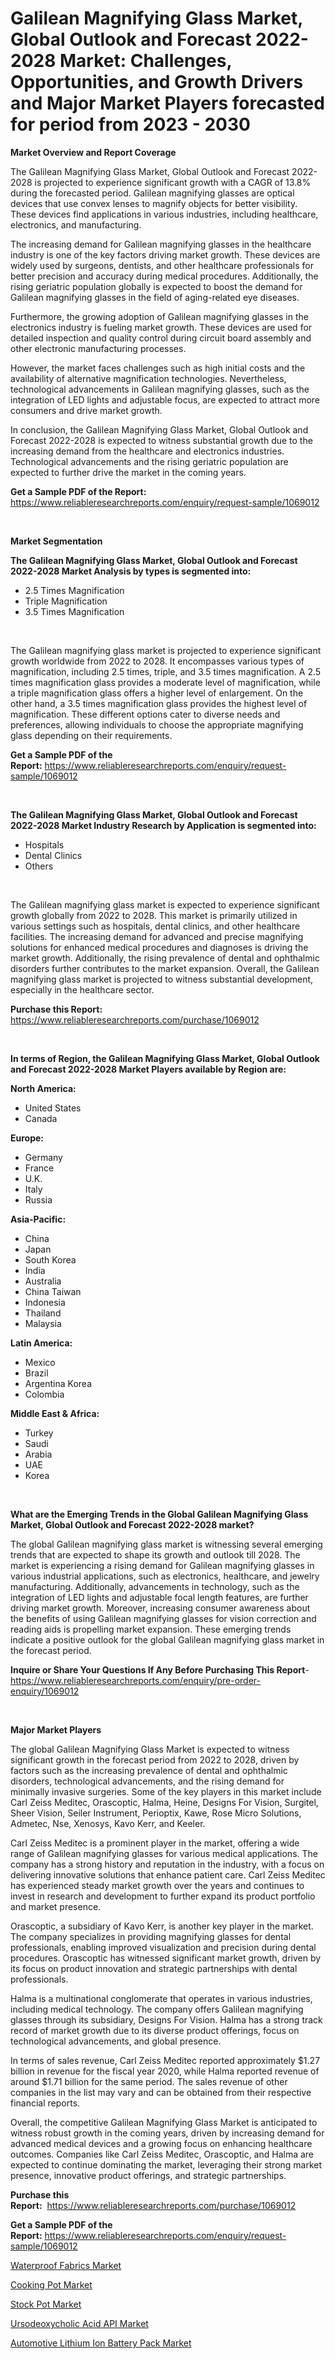 <p><h1>Galilean Magnifying Glass Market, Global Outlook and Forecast 2022-2028 Market: Challenges, Opportunities, and Growth Drivers and Major Market Players forecasted for period from 2023 - 2030</h1></p><p><strong>Market Overview and Report Coverage</strong></p>
<p><p>The Galilean Magnifying Glass Market, Global Outlook and Forecast 2022-2028 is projected to experience significant growth with a CAGR of 13.8% during the forecasted period. Galilean magnifying glasses are optical devices that use convex lenses to magnify objects for better visibility. These devices find applications in various industries, including healthcare, electronics, and manufacturing.</p><p>The increasing demand for Galilean magnifying glasses in the healthcare industry is one of the key factors driving market growth. These devices are widely used by surgeons, dentists, and other healthcare professionals for better precision and accuracy during medical procedures. Additionally, the rising geriatric population globally is expected to boost the demand for Galilean magnifying glasses in the field of aging-related eye diseases.</p><p>Furthermore, the growing adoption of Galilean magnifying glasses in the electronics industry is fueling market growth. These devices are used for detailed inspection and quality control during circuit board assembly and other electronic manufacturing processes.</p><p>However, the market faces challenges such as high initial costs and the availability of alternative magnification technologies. Nevertheless, technological advancements in Galilean magnifying glasses, such as the integration of LED lights and adjustable focus, are expected to attract more consumers and drive market growth.</p><p>In conclusion, the Galilean Magnifying Glass Market, Global Outlook and Forecast 2022-2028 is expected to witness substantial growth due to the increasing demand from the healthcare and electronics industries. Technological advancements and the rising geriatric population are expected to further drive the market in the coming years.</p></p>
<p><strong>Get a Sample PDF of the Report:</strong> <a href="https://www.reliableresearchreports.com/enquiry/request-sample/1069012">https://www.reliableresearchreports.com/enquiry/request-sample/1069012</a></p>
<p>&nbsp;</p>
<p><strong>Market Segmentation</strong></p>
<p><strong>The Galilean Magnifying Glass Market, Global Outlook and Forecast 2022-2028 Market Analysis by types is segmented into:</strong></p>
<p><ul><li>2.5 Times Magnification</li><li>Triple Magnification</li><li>3.5 Times Magnification</li></ul></p>
<p>&nbsp;</p>
<p><p>The Galilean magnifying glass market is projected to experience significant growth worldwide from 2022 to 2028. It encompasses various types of magnification, including 2.5 times, triple, and 3.5 times magnification. A 2.5 times magnification glass provides a moderate level of magnification, while a triple magnification glass offers a higher level of enlargement. On the other hand, a 3.5 times magnification glass provides the highest level of magnification. These different options cater to diverse needs and preferences, allowing individuals to choose the appropriate magnifying glass depending on their requirements.</p></p>
<p><strong>Get a Sample PDF of the Report:</strong>&nbsp;<a href="https://www.reliableresearchreports.com/enquiry/request-sample/1069012">https://www.reliableresearchreports.com/enquiry/request-sample/1069012</a></p>
<p>&nbsp;</p>
<p><strong>The Galilean Magnifying Glass Market, Global Outlook and Forecast 2022-2028 Market Industry Research by Application is segmented into:</strong></p>
<p><ul><li>Hospitals</li><li>Dental Clinics</li><li>Others</li></ul></p>
<p>&nbsp;</p>
<p><p>The Galilean magnifying glass market is expected to experience significant growth globally from 2022 to 2028. This market is primarily utilized in various settings such as hospitals, dental clinics, and other healthcare facilities. The increasing demand for advanced and precise magnifying solutions for enhanced medical procedures and diagnoses is driving the market growth. Additionally, the rising prevalence of dental and ophthalmic disorders further contributes to the market expansion. Overall, the Galilean magnifying glass market is projected to witness substantial development, especially in the healthcare sector.</p></p>
<p><strong>Purchase this Report:</strong>&nbsp; <a href="https://www.reliableresearchreports.com/purchase/1069012">https://www.reliableresearchreports.com/purchase/1069012</a></p>
<p>&nbsp;</p>
<p><strong>In terms of Region, the Galilean Magnifying Glass Market, Global Outlook and Forecast 2022-2028 Market Players available by Region are:</strong></p>
<p>
    <p> <strong> North America: </strong>
        <ul>
            <li>United States</li>
            <li>Canada</li>
        </ul>
        </p> 
    <p> <strong> Europe: </strong>
        <ul>
            <li>Germany</li>
            <li>France</li>
            <li>U.K.</li>
            <li>Italy</li>
            <li>Russia</li>
        </ul>
        </p> 
    <p> <strong> Asia-Pacific: </strong>
        <ul>
            <li>China</li>
            <li>Japan</li>
            <li>South Korea</li>
            <li>India</li>
            <li>Australia</li>
            <li>China Taiwan</li>
            <li>Indonesia</li>
            <li>Thailand</li>
            <li>Malaysia</li>
        </ul>
        </p> 
    <p> <strong> Latin America: </strong>
        <ul>
            <li>Mexico</li>
            <li>Brazil</li>
            <li>Argentina Korea</li>
            <li>Colombia</li>
        </ul>
        </p> 
    <p> <strong> Middle East & Africa: </strong>
        <ul>
            <li>Turkey</li>
            <li>Saudi</li>
            <li>Arabia</li>
            <li>UAE</li>
            <li>Korea</li>
        </ul>
    </p>
    </p>
<p>&nbsp;</p>
<p><strong>What are the Emerging Trends in the Global Galilean Magnifying Glass Market, Global Outlook and Forecast 2022-2028 market?</strong></p>
<p><p>The global Galilean magnifying glass market is witnessing several emerging trends that are expected to shape its growth and outlook till 2028. The market is experiencing a rising demand for Galilean magnifying glasses in various industrial applications, such as electronics, healthcare, and jewelry manufacturing. Additionally, advancements in technology, such as the integration of LED lights and adjustable focal length features, are further driving market growth. Moreover, increasing consumer awareness about the benefits of using Galilean magnifying glasses for vision correction and reading aids is propelling market expansion. These emerging trends indicate a positive outlook for the global Galilean magnifying glass market in the forecast period.</p></p>
<p><strong>Inquire or Share Your Questions If Any Before Purchasing This Report</strong>- <a href="https://www.reliableresearchreports.com/enquiry/pre-order-enquiry/1069012">https://www.reliableresearchreports.com/enquiry/pre-order-enquiry/1069012</a></p>
<p>&nbsp;</p>
<p><strong>Major Market Players</strong></p>
<p><p>The global Galilean Magnifying Glass Market is expected to witness significant growth in the forecast period from 2022 to 2028, driven by factors such as the increasing prevalence of dental and ophthalmic disorders, technological advancements, and the rising demand for minimally invasive surgeries. Some of the key players in this market include Carl Zeiss Meditec, Orascoptic, Halma, Heine, Designs For Vision, Surgitel, Sheer Vision, Seiler Instrument, Perioptix, Kawe, Rose Micro Solutions, Admetec, Nse, Xenosys, Kavo Kerr, and Keeler.</p><p>Carl Zeiss Meditec is a prominent player in the market, offering a wide range of Galilean magnifying glasses for various medical applications. The company has a strong history and reputation in the industry, with a focus on delivering innovative solutions that enhance patient care. Carl Zeiss Meditec has experienced steady market growth over the years and continues to invest in research and development to further expand its product portfolio and market presence.</p><p>Orascoptic, a subsidiary of Kavo Kerr, is another key player in the market. The company specializes in providing magnifying glasses for dental professionals, enabling improved visualization and precision during dental procedures. Orascoptic has witnessed significant market growth, driven by its focus on product innovation and strategic partnerships with dental professionals.</p><p>Halma is a multinational conglomerate that operates in various industries, including medical technology. The company offers Galilean magnifying glasses through its subsidiary, Designs For Vision. Halma has a strong track record of market growth due to its diverse product offerings, focus on technological advancements, and global presence.</p><p>In terms of sales revenue, Carl Zeiss Meditec reported approximately $1.27 billion in revenue for the fiscal year 2020, while Halma reported revenue of around $1.71 billion for the same period. The sales revenue of other companies in the list may vary and can be obtained from their respective financial reports.</p><p>Overall, the competitive Galilean Magnifying Glass Market is anticipated to witness robust growth in the coming years, driven by increasing demand for advanced medical devices and a growing focus on enhancing healthcare outcomes. Companies like Carl Zeiss Meditec, Orascoptic, and Halma are expected to continue dominating the market, leveraging their strong market presence, innovative product offerings, and strategic partnerships.</p></p>
<p><strong>Purchase this Report:</strong>&nbsp;&nbsp;<a href="https://www.reliableresearchreports.com/purchase/1069012">https://www.reliableresearchreports.com/purchase/1069012</a></p>
<p></p>
<p><strong>Get a Sample PDF of the Report:</strong>&nbsp;<a href="https://www.reliableresearchreports.com/enquiry/request-sample/1069012">https://www.reliableresearchreports.com/enquiry/request-sample/1069012</a></p>
<p><p><a href="https://www.reportprime.com/waterproof-fabrics-r650">Waterproof Fabrics Market</a></p><p><a href="https://www.linkedin.com/pulse/cooking-pot-market-insights-players-forecast-till-2030-avant-marc-3gy6e/">Cooking Pot Market</a></p><p><a href="https://www.linkedin.com/pulse/stock-pot-market-insights-players-forecast-till-2030-zfefe/">Stock Pot Market</a></p><p><a href="https://www.reportprime.com/ursodeoxycholic-acid-api-r652">Ursodeoxycholic Acid API Market</a></p><p><a href="https://medium.com/@tobyyundt2023/automotive-lithium-ion-battery-pack-market-size-growth-forecast-2023-2030-866f7febcd39">Automotive Lithium Ion Battery Pack Market</a></p></p>